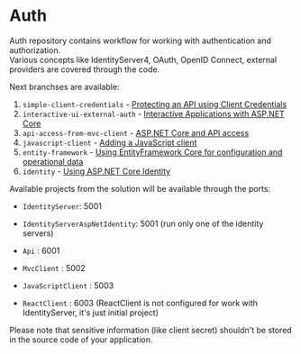 # Auth
Auth repository contains workflow for working with authentication and authorization. \
Various concepts like IdentityServer4, OAuth, OpenID Connect, external providers are covered through the code.

Next branchses are available:
1. `simple-client-credentials` - [Protecting an API using Client Credentials](https://identityserver4.readthedocs.io/en/latest/quickstarts/1_client_credentials.html)
2. `interactive-ui-external-auth` - [Interactive Applications with ASP.NET Core](https://identityserver4.readthedocs.io/en/latest/quickstarts/2_interactive_aspnetcore.html)
3. `api-access-from-mvc-client` - [ASP.NET Core and API access](https://identityserver4.readthedocs.io/en/latest/quickstarts/3_aspnetcore_and_apis.html)
4. `javascript-client` - [Adding a JavaScript client](https://identityserver4.readthedocs.io/en/latest/quickstarts/4_javascript_client.html)
5. `entity-framework` - [Using EntityFramework Core for configuration and operational data](https://identityserver4.readthedocs.io/en/latest/quickstarts/5_entityframework.html)
6. `identity` - [Using ASP.NET Core Identity](https://identityserver4.readthedocs.io/en/latest/quickstarts/6_aspnet_identity.html)

Available projects from the solution will be available through the ports:
 - `IdentityServer`: 5001
 - `IdentityServerAspNetIdentity`: 5001 (run only one of the identity servers)
 
 - `Api` : 6001
 - `MvcClient` : 5002
 - `JavaScriptClient` : 5003
 - `ReactClient` : 6003 (ReactClient is not configured for work with IdentityServer, it's just initial project)

Please note that sensitive information (like client secret) shouldn't be stored in the source code of your application.
